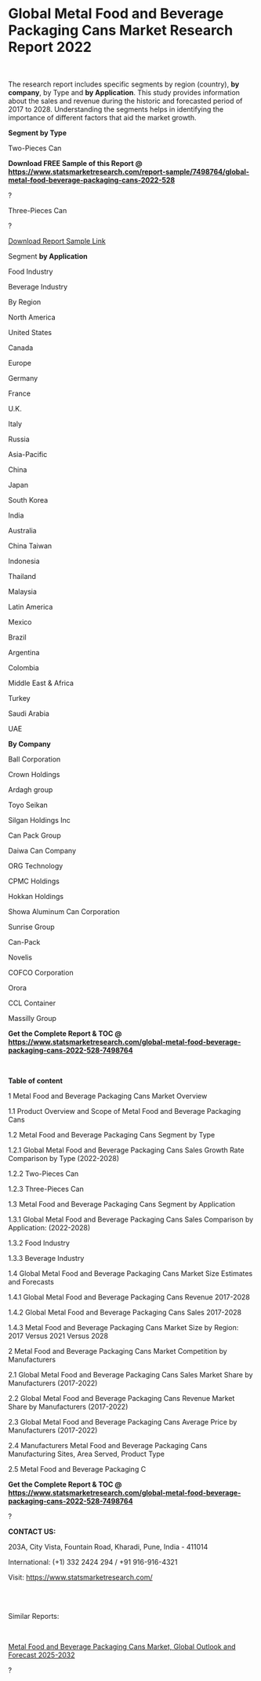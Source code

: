 <h1>Global Metal Food and Beverage Packaging Cans Market Research Report 2022</h1><br/><p>The research report includes specific segments by region (country), <strong>by company</strong>, by Type and <strong>by Application</strong>. This study provides information about the sales and revenue during the historic and forecasted period of 2017 to 2028. Understanding the segments helps in identifying the importance of different factors that aid the market growth.</p>
 
 
 
 <p><strong>Segment by Type</strong></p>
 
 
 
 <p>Two-Pieces Can</p>
 
 
 
 <div><b>Download FREE Sample of this Report @ <a href="https://www.statsmarketresearch.com/download-free-sample/7498764/global-metal-food-beverage-packaging-cans-2022-528">https://www.statsmarketresearch.com/report-sample/7498764/global-metal-food-beverage-packaging-cans-2022-528</a></b></div>
 
 
 
 <p>? </p>
 
 
 
 <p>Three-Pieces Can</p>
 
 
 
 <p>? </p>
 
 
 
 <p><a href="https://www.statsmarketresearch.com/download-free-sample/7498764/global-metal-food-beverage-packaging-cans-2022-528">Download Report Sample Link</a></p>
 
 
 
 <p>Segment <strong>by Application</strong></p>
 
 
 
 <p>Food Industry</p>
 
 
 
 <p>Beverage Industry</p>
 
 
 
 <p>By Region</p>
 
 
 
 <p>North America</p>
 
 
 
 <p>United States</p>
 
 
 
 <p>Canada</p>
 
 
 
 <p>Europe</p>
 
 
 
 <p>Germany</p>
 
 
 
 <p>France</p>
 
 
 
 <p>U.K.</p>
 
 
 
 <p>Italy</p>
 
 
 
 <p>Russia</p>
 
 
 
 <p>Asia-Pacific</p>
 
 
 
 <p>China</p>
 
 
 
 <p>Japan</p>
 
 
 
 <p>South Korea</p>
 
 
 
 <p>India</p>
 
 
 
 <p>Australia</p>
 
 
 
 <p>China Taiwan</p>
 
 
 
 <p>Indonesia</p>
 
 
 
 <p>Thailand</p>
 
 
 
 <p>Malaysia</p>
 
 
 
 <p>Latin America</p>
 
 
 
 <p>Mexico</p>
 
 
 
 <p>Brazil</p>
 
 
 
 <p>Argentina</p>
 
 
 
 <p>Colombia</p>
 
 
 
 <p>Middle East & Africa</p>
 
 
 
 <p>Turkey</p>
 
 
 
 <p>Saudi Arabia</p>
 
 
 
 <p>UAE</p>
 
 
 
 <p><strong>By Company</strong></p>
 
 
 
 <p>Ball Corporation</p>
 
 
 
 <p>Crown Holdings</p>
 
 
 
 <p>Ardagh group</p>
 
 
 
 <p>Toyo Seikan</p>
 
 
 
 <p>Silgan Holdings Inc</p>
 
 
 
 <p>Can Pack Group</p>
 
 
 
 <p>Daiwa Can Company</p>
 
 
 
 <p>ORG Technology</p>
 
 
 
 <p>CPMC Holdings</p>
 
 
 
 <p>Hokkan Holdings</p>
 
 
 
 <p>Showa Aluminum Can Corporation</p>
 
 
 
 <p>Sunrise Group</p>
 
 
 
 <p>Can-Pack</p>
 
 
 
 <p>Novelis</p>
 
 
 
 <p>COFCO Corporation</p>
 
 
 
 <p>Orora</p>
 
 
 
 <p>CCL Container</p>
 
 
 
 <p>Massilly Group</p>
 
 
 
 <div><b>Get the Complete Report & TOC @ <a href="https://www.statsmarketresearch.com/global-metal-food-beverage-packaging-cans-2022-528-7498764">https://www.statsmarketresearch.com/global-metal-food-beverage-packaging-cans-2022-528-7498764</a></b></div>
 
 
 
 <p><br />
 
 <b>Table of content</b></p>
 
 
 
 <p>1 Metal Food and Beverage Packaging Cans Market Overview<br />
 
 1.1 Product Overview and Scope of Metal Food and Beverage Packaging Cans<br />
 
 1.2 Metal Food and Beverage Packaging Cans Segment by Type<br />
 
 1.2.1 Global Metal Food and Beverage Packaging Cans Sales Growth Rate Comparison by Type (2022-2028)<br />
 
 1.2.2 Two-Pieces Can<br />
 
 1.2.3 Three-Pieces Can<br />
 
 1.3 Metal Food and Beverage Packaging Cans Segment by Application<br />
 
 1.3.1 Global Metal Food and Beverage Packaging Cans Sales Comparison by Application: (2022-2028)<br />
 
 1.3.2 Food Industry<br />
 
 1.3.3 Beverage Industry<br />
 
 1.4 Global Metal Food and Beverage Packaging Cans Market Size Estimates and Forecasts<br />
 
 1.4.1 Global Metal Food and Beverage Packaging Cans Revenue 2017-2028<br />
 
 1.4.2 Global Metal Food and Beverage Packaging Cans Sales 2017-2028<br />
 
 1.4.3 Metal Food and Beverage Packaging Cans Market Size by Region: 2017 Versus 2021 Versus 2028<br />
 
 2 Metal Food and Beverage Packaging Cans Market Competition by Manufacturers<br />
 
 2.1 Global Metal Food and Beverage Packaging Cans Sales Market Share by Manufacturers (2017-2022)<br />
 
 2.2 Global Metal Food and Beverage Packaging Cans Revenue Market Share by Manufacturers (2017-2022)<br />
 
 2.3 Global Metal Food and Beverage Packaging Cans Average Price by Manufacturers (2017-2022)<br />
 
 2.4 Manufacturers Metal Food and Beverage Packaging Cans Manufacturing Sites, Area Served, Product Type<br />
 
 2.5 Metal Food and Beverage Packaging C</p>
 
 
 
 <div><b>Get the Complete Report & TOC @ <a href="https://www.statsmarketresearch.com/global-metal-food-beverage-packaging-cans-2022-528-7498764">https://www.statsmarketresearch.com/global-metal-food-beverage-packaging-cans-2022-528-7498764</a></b></div>
 
 
 
 <p>? </p>
 
 
 
 <p><b>CONTACT US:</b><br />
 
 203A, City Vista, Fountain Road, Kharadi, Pune, India - 411014<br />
 
 International: (+1) 332 2424 294 / +91 916-916-4321<br />
 
 Visit: <a href="https://www.statsmarketresearch.com/">https://www.statsmarketresearch.com/</a><br />
 
 <br />
 
 <br />
 
 Similar Reports:<br />
 
 <br />
 
 <a href="https://www.statsmarketresearch.com/global-metal-food-beverage-packaging-cans-forecast-2025-2032-500-8030078">Metal Food and Beverage Packaging Cans Market, Global Outlook and Forecast 2025-2032 </a><br />
 
 ? </p>